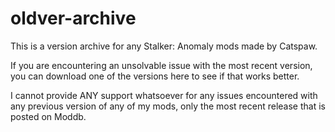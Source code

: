 # oldver-archive
This is a version archive for any Stalker: Anomaly mods made by Catspaw.

If you are encountering an unsolvable issue with the most recent version, you can download one of the versions here to see if that works better.

I cannot provide ANY support whatsoever for any issues encountered with any previous version of any of my mods, only the most recent release that is posted on Moddb.
